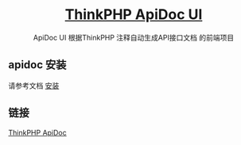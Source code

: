 
<h1 align="center">
  <a href="#" target="_blank">ThinkPHP ApiDoc UI</a>
</h1>

<div align="center">

ApiDoc UI 根据ThinkPHP 注释自动生成API接口文档 的前端项目

</div>


## apidoc 安装

请参考文档 [安装](https://hg-code.gitee.io/thinkphp-apidoc/guide/install/)

## 链接
 <a href="https://github.com/HGthecode/thinkphp-apidoc" target="_blank">ThinkPHP ApiDoc</a>



